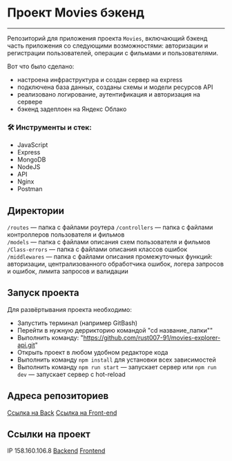 # Проект Movies бэкенд

---
Репозиторий для приложения проекта `Movies`, 
включающий бэкенд часть приложения со следующими возможностями: 
авторизации и регистрации пользователей, операции с фильмами и пользователями.

Вот что было сделано:
* настроена инфраструктура и создан сервер на express
* подключена база данных, созданы схемы и модели ресурсов API
* реализовано логирование, аутентификация и авторизация на сервере
* бэкенд задеплоен на Яндекс Облако

### 🛠️ Инструменты и стек:

* JavaScript
* Express
* MongoDB
* NodeJS
* API
* Nginx
* Postman

## Директории

`/routes` — папка с файлами роутера
`/controllers` — папка с файлами контроллеров пользователя и фильмов  
`/models` — папка с файлами описания схем пользователя и фильмов  
`/Class-errors` — папка с файлами описания классов ошибок  
`/middlewares` — папка с файлами описания промежуточных функций: авторизации, централизованного обработчика ошибок,
логера запросов и ошибок, лимита запросов и валидации

## Запуск проекта

Для развёртывания проекта необходимо:
* Запустить терминал (например GitBash)
* Перейти в нужную деррикторию командой "cd название_папки""
* Выполнить команду: "https://github.com/rust007-91/movies-explorer-api.git"
* Открыть проект в любом удобном редакторе кода
* Выполнить команду `npm install` для установки всех зависимостей
* Выполнить команду `npm run start` — запускает сервер или `npm run dev` — запускает сервер с hot-reload

## Адреса репозиториев

[Ссылка на Back](https://github.com/rust007-91/movies-explorer-api)
[Ссылка на Front-end](https://github.com/rust007-91/movies-explorer-frontend)

## Ссылки на проект

IP 158.160.106.8
[Backend](https://api.movies-rotkin.nomoredomainsicu.ru)
[Frontend](https://movies-rotkin.nomoredomainsicu.ru)

 
